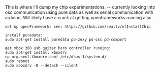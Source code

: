 This is where I'll dump my chip experimentations.  -- currently looking into osc communication using pure data as well as serial communication with arduino.  Will likely have a crack at getting openframeworks running also.

```
set up openFrameworks see: https://github.com/zealtv/ofInstallChip

install puredata:
sudo apt-get install puredata pd-zexy pd-osc pd-comport

get xbox 360 usb guitar hero controller running:
sudo apt-get install xboxdrv
cp org.seul.Xboxdrv.conf /etc/dbus-1/system.d/
sudo reboot
sudo xboxdrv -D --detach --silent 
```


